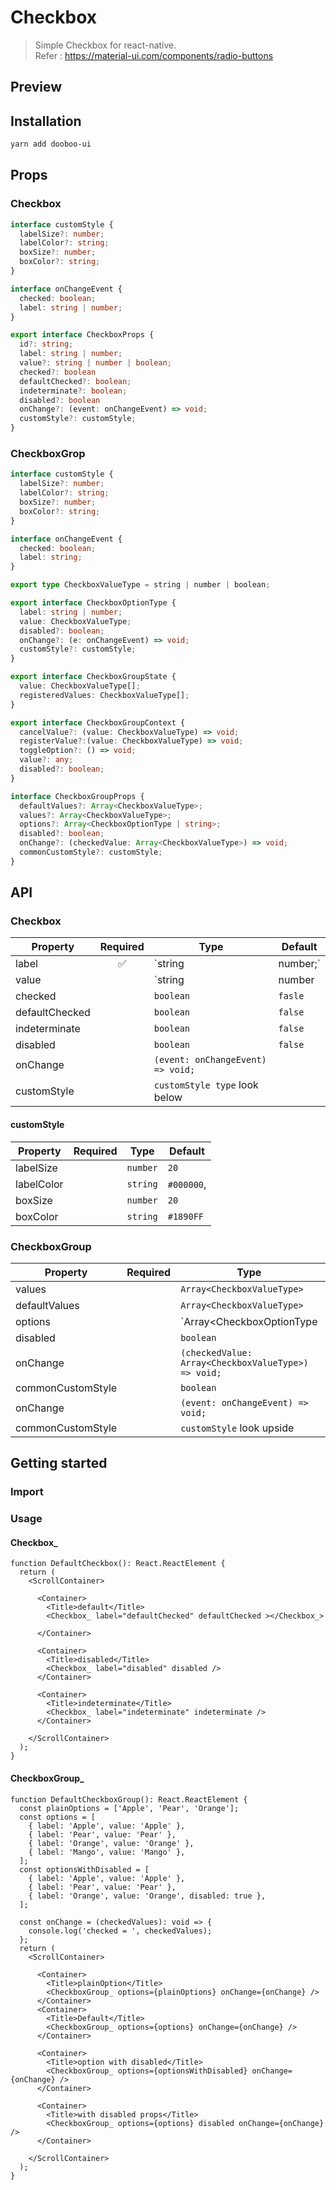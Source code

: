 # Checkbox

> Simple Checkbox for react-native.  
> Refer : <https://material-ui.com/components/radio-buttons>

## Preview


## Installation

```sh
yarn add dooboo-ui
```

## Props
### Checkbox

```ts
interface customStyle {
  labelSize?: number;
  labelColor?: string;
  boxSize?: number;
  boxColor?: string;
}

interface onChangeEvent {
  checked: boolean;
  label: string | number;
}

export interface CheckboxProps {
  id?: string;
  label: string | number;
  value?: string | number | boolean;
  checked?: boolean
  defaultChecked?: boolean;
  indeterminate?: boolean;
  disabled?: boolean
  onChange?: (event: onChangeEvent) => void;
  customStyle?: customStyle;
}
```

### CheckboxGrop
```ts
interface customStyle {
  labelSize?: number;
  labelColor?: string;
  boxSize?: number;
  boxColor?: string;
}

interface onChangeEvent {
  checked: boolean;
  label: string;
}

export type CheckboxValueType = string | number | boolean;

export interface CheckboxOptionType {
  label: string | number;
  value: CheckboxValueType;
  disabled?: boolean;
  onChange?: (e: onChangeEvent) => void;
  customStyle?: customStyle;
}

export interface CheckboxGroupState {
  value: CheckboxValueType[];
  registeredValues: CheckboxValueType[];
}

export interface CheckboxGroupContext {
  cancelValue?: (value: CheckboxValueType) => void;
  registerValue?:(value: CheckboxValueType) => void;
  toggleOption?: () => void;
  value?: any;
  disabled?: boolean;
}

interface CheckboxGroupProps {
  defaultValues?: Array<CheckboxValueType>;
  values?: Array<CheckboxValueType>;
  options?: Array<CheckboxOptionType | string>;
  disabled?: boolean;
  onChange?: (checkedValue: Array<CheckboxValueType>) => void;
  commonCustomStyle?: customStyle;
}
```
## API

### Checkbox

| Property       |      Required      | Type                              | Default |
| -------------- | :----------------: | --------------------------------- | ------- |
| label          | :white_check_mark: | `string | number;`                |         |
| value          |                    | `string | number | boolean`       |         |
| checked        |                    | `boolean`                         | `fasle` |
| defaultChecked |                    | `boolean`                         | `false` |
| indeterminate  |                    | `boolean`                         | `false` |
| disabled       |                    | `boolean`                         | `false` |
| onChange       |                    | `(event: onChangeEvent) => void;` |         |
| customStyle    |                    | `customStyle type` look below     |         |


#### customStyle 
| Property   | Required | Type     | Default    |
| ---------- | :------: | -------- | ---------- |
| labelSize  |          | `number` | `20`       |
| labelColor |          | `string` | `#000000`, |
| boxSize    |          | `number` | `20`       |
| boxColor   |          | `string` | `#1890FF`  |

### CheckboxGroup
| Property          | Required | Type                                                | Default |
| ----------------- | :------: | --------------------------------------------------- | ------- |
| values            |          | `Array<CheckboxValueType>`                          |         |
| defaultValues     |          | `Array<CheckboxValueType>`                          |         |
| options           |          | `Array<CheckboxOptionType | string>`                |         |
| disabled          |          | `boolean`                                           |         |
| onChange          |          | `(checkedValue: Array<CheckboxValueType>) => void;` |         |
| commonCustomStyle |          | `boolean`                                           |         |
| onChange          |          | `(event: onChangeEvent) => void;`                   |         |
| commonCustomStyle |          | `customStyle` look upside                           |         |


## Getting started

### Import

### Usage

#### Checkbox_

```tsx
function DefaultCheckbox(): React.ReactElement {
  return (
    <ScrollContainer>

      <Container>
        <Title>default</Title>
        <Checkbox_ label="defaultChecked" defaultChecked ></Checkbox_>

      </Container>

      <Container>
        <Title>disabled</Title>
        <Checkbox_ label="disabled" disabled />
      </Container>

      <Container>
        <Title>indeterminate</Title>
        <Checkbox_ label="indeterminate" indeterminate />
      </Container>

    </ScrollContainer>
  );
}
```

#### CheckboxGroup_

```tsx
function DefaultCheckboxGroup(): React.ReactElement {
  const plainOptions = ['Apple', 'Pear', 'Orange'];
  const options = [
    { label: 'Apple', value: 'Apple' },
    { label: 'Pear', value: 'Pear' },
    { label: 'Orange', value: 'Orange' },
    { label: 'Mango', value: 'Mango' },
  ];
  const optionsWithDisabled = [
    { label: 'Apple', value: 'Apple' },
    { label: 'Pear', value: 'Pear' },
    { label: 'Orange', value: 'Orange', disabled: true },
  ];

  const onChange = (checkedValues): void => {
    console.log('checked = ', checkedValues);
  };
  return (
    <ScrollContainer>

      <Container>
        <Title>plainOption</Title>
        <CheckboxGroup_ options={plainOptions} onChange={onChange} />
      </Container>
      <Container>
        <Title>Default</Title>
        <CheckboxGroup_ options={options} onChange={onChange} />
      </Container>

      <Container>
        <Title>option with disabled</Title>
        <CheckboxGroup_ options={optionsWithDisabled} onChange={onChange} />
      </Container>

      <Container>
        <Title>with disabled props</Title>
        <CheckboxGroup_ options={options} disabled onChange={onChange} />
      </Container>

    </ScrollContainer>
  );
}
```
